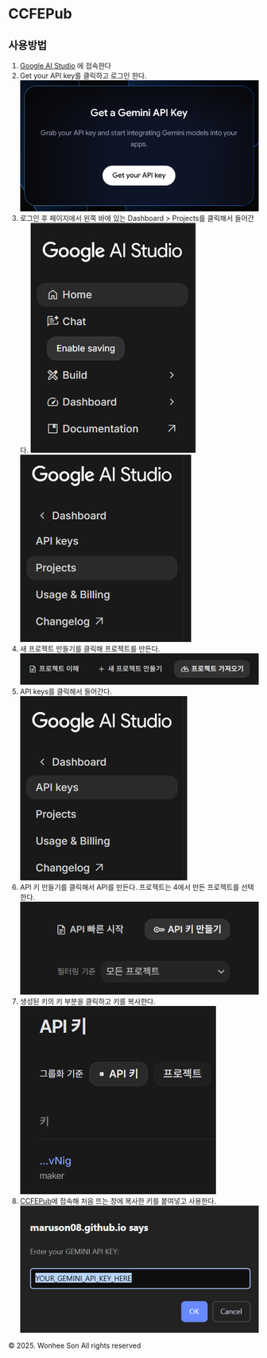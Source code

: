 # CCFEPub

## 사용방법

1. [Google AI Studio](https://ai.google.dev/aistudio) 에 접속한다
2. Get your API key를 클릭하고 로그인 한다.
   ![alt text](/img/AIstudio.png)
3. 로그인 후 페이지에서 왼쪽 바에 있는 Dashboard > Projects를 클릭해서 들어간다.
   ![dashboard](/img/dashboard.png)
   ![projects](/img/projects.png)
4. 새 프로젝트 만들기를 클릭해 프로젝트를 만든다.
   ![newProject](/img/newProject.png)
5. API keys를 클릭해서 들어간다.
   ![APIkey](/img/APIkey.png)
6. API 키 만들기를 클릭해서 API를 만든다. 프로젝트는 4에서 만든 프로젝트를 선택한다.
   ![newAPIkey](/img/newAPIkey.png)
7. 생성된 키의 키 부분을 클릭하고 키를 복사한다.
   ![myKey](/img/myKey.png)
8. [CCFEPub](https://maruson08.github.io/CCFEPub/)에 접속해 처음 뜨는 창에 복사한 키를 붙여넣고 사용한다.
   ![alt text](/img/ccfepub.png)

© 2025. Wonhee Son All rights reserved
